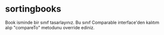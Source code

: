 # sortingbooks
Book isminde bir sınıf tasarlayınız. Bu sınıf Comparable interface'den kalıtım alıp "compareTo" metodunu override ediniz.
